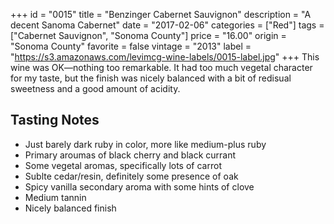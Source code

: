 +++
id = "0015"
title = "Benzinger Cabernet Sauvignon"
description = "A decent Sanoma Cabernet"
date = "2017-02-06"
categories = ["Red"]
tags = ["Cabernet Sauvignon", "Sonoma County"]
price = "16.00"
origin = "Sonoma County"
favorite = false
vintage = "2013"
label = "https://s3.amazonaws.com/levimcg-wine-labels/0015-label.jpg"
+++
This wine was OK—nothing too remarkable. It had too much vegetal character for my taste, but the finish was nicely balanced with a bit of redisual sweetness and a good amount of acidity.

## Tasting Notes
- Just barely dark ruby in color, more like medium-plus ruby
- Primary aroumas of black cherry and black currant
- Some vegetal aromas, specifically lots of carrot
- Sublte cedar/resin, definitely some presence of oak
- Spicy vanilla secondary aroma with some hints of clove
- Medium tannin
- Nicely balanced finish